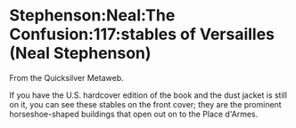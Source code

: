 
# Stephenson:Neal:The Confusion:117:stables of Versailles (Neal Stephenson)

From the Quicksilver Metaweb.

If you have the U.S. hardcover edition of the book and the dust jacket is still on it, you can see these stables on the front cover; they are the prominent horseshoe-shaped buildings that open out on to the Place d'Armes.
